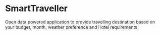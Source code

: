 # SmartTraveller
Open data powered application to provide travelling destination based on your budget, month, weather preference and Hotel requirements

